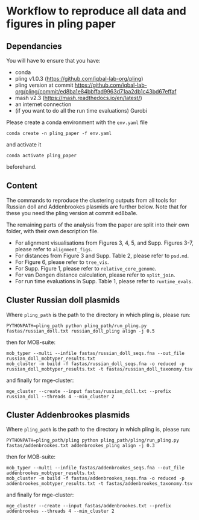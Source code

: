 # Workflow to reproduce all data and figures in pling paper

## Dependancies

You will have to ensure that you have:
- conda
- pling v1.0.3 (https://github.com/iqbal-lab-org/pling)
- pling version at commit https://github.com/iqbal-lab-org/pling/commit/ed8ba1e84bbffad9963d71aa2db1c43bd67effaf
- mash v2.3 (https://mash.readthedocs.io/en/latest/)
- an internet connection
- (if you want to do all the run time evaluations) Gurobi

Please create a conda environment with the `env.yaml` file
```
conda create -n pling_paper -f env.yaml
```
and activate it
```
conda activate pling_paper
```
beforehand.

## Content

The commands to reproduce the clustering outputs from all tools for Russian doll and Addenbrookes plasmids are further below. Note that for these you need the pling version at commit ed8ba1e.

The remaining parts of the analysis from the paper are split into their own folder, with their own description file.

- For alignment visualisations from Figures 3, 4, 5, and Supp. Figures 3-7, please refer to `alignment_figs`.
- For distances from Figure 3 and Supp. Table 2, please refer to `psd.md`.
- For Figure 6, please refer to `tree_vis`.
- For Supp. Figure 1, please refer to `relative_core_genome`.
- For van Dongen distance calculation, please refer to `split_join`.
- For run time evaluations in Supp. Table 1, please refer to `runtime_evals`.

## Cluster Russian doll plasmids

Where `pling_path` is the path to the directory in which pling is, please run:
```
PYTHONPATH=pling_path python pling_path/run_pling.py fastas/russian_doll.txt russian_doll_pling align -j 0.5
```
then for MOB-suite:
```
mob_typer --multi --infile fastas/russian_doll_seqs.fna --out_file russian_doll_mobtyper_results.txt
mob_cluster -m build -f fastas/russian_doll_seqs.fna -o reduced -p russian_doll_mobtyper_results.txt -t fastas/russian_doll_taxonomy.tsv
```
and finally for mge-cluster:
```
mge_cluster --create --input fastas/russian_doll.txt --prefix russian_doll --threads 4 --min_cluster 2
```

## Cluster Addenbrookes plasmids

Where `pling_path` is the path to the directory in which pling is, please run:
```
PYTHONPATH=pling_path/pling python pling_path/pling/run_pling.py fastas/addenbrookes.txt addenbrookes_pling align -j 0.3
```
then for MOB-suite:
```
mob_typer --multi --infile fastas/addenbrookes_seqs.fna --out_file addenbrookes_mobtyper_results.txt
mob_cluster -m build -f fastas/addenbrookes_seqs.fna -o reduced -p addenbrookes_mobtyper_results.txt -t fastas/addenbrookes_taxonomy.tsv
```
and finally for mge-cluster:
```
mge_cluster --create --input fastas/addenbrookes.txt --prefix addenbrookes --threads 4 --min_cluster 2
```
